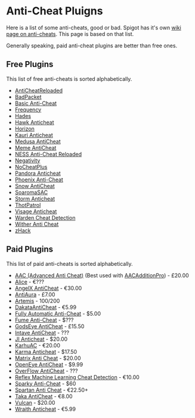 # Anti-Cheat Pluigns

Here is a list of some anti-cheats, good or bad. Spigot has it's own [wiki page on anti-cheats](https://www.spigotmc.org/wiki/anti-cheat-list-bukkit-and-spigot/). This page is based on that list.

Generally speaking, paid anti-cheat plugins are better than free ones.

## Free Plugins

This list of free anti-cheats is sorted alphabetically.

- [AntiCheatReloaded](https://www.spigotmc.org/resources/23799/)
- [BadPacket](https://www.mc-market.org/resources/14236/)
- [Basic Anti-Cheat](https://www.spigotmc.org/resources/70455/)
- [Frequency](https://github.com/ElevatedDev/Frequency)
- [Hades](https://github.com/Tecnio/Hades)
- [Hawk Anticheat](https://www.spigotmc.org/resources/40343/)
- [Horizon](https://www.spigotmc.org/resources/65830/)
- [Kauri Anticheat](https://www.spigotmc.org/resources/83910)
- [Medusa AntiCheat](https://www.spigotmc.org/resources/83345/)
- [Meme AntiCheat](https://www.mc-market.org/resources/12279/)
- [NESS Anti-Cheat Reloaded](https://www.spigotmc.org/resources/75887/)
- [Negativity](https://www.spigotmc.org/resources/48399/)
- [NoCheatPlus](https://github.com/Updated-NoCheatPlus/NoCheatPlus)
- [Pandora Anticheat](https://github.com/GoDead/Pandora)
- [Phoenix Anti-Cheat](https://www.spigotmc.org/resources/6207/)
- [Snow AntiCheat](https://www.spigotmc.org/resources/89748/)
- [SoaromaSAC](https://www.spigotmc.org/resources/87702/)
- [Storm Anticheat](https://www.mc-market.org/resources/14983/)
- [ThotPatrol](https://www.spigotmc.org/resources/79978/)
- [Visage Anticheat](https://www.spigotmc.org/resources/86757/)
- [Warden Cheat Detection](https://www.spigotmc.org/resources/81877/)
- [Wither Anti Cheat](https://www.spigotmc.org/resources/68657/)
- [zHack](https://songoda.com/marketplace/product/513)

## Paid Plugins

This list of paid anti-cheats is sorted alphabetically.

- [AAC (Advanced Anti Cheat)](https://www.spigotmc.org/resources/6442/) (Best used with [AACAdditionPro](https://www.spigotmc.org/resources/33590/)) - £20.00
- [Alice](https://www.mc-market.org/resources/18830/) - €???
- [AngelX AntiCheat](https://www.mc-market.org/resources/10396/) - €30.00
- [AntiAura](https://www.spigotmc.org/resources/1368/) - £7.00
- [Artemis](https://artemis.ac/) - $100/$200
- [DakataAntiCheat](https://www.spigotmc.org/resources/26911/) - €5.99
- [Fully Automatic Anti-Cheat](https://www.mc-market.org/resources/17153/) - $5.00
- [Fume Anti-Cheat](https://www.mc-market.org/threads/636370/) - $???
- [GodsEye AntiCheat](https://www.spigotmc.org/resources/69595/) - £15.50
- [Intave AntiCheat](https://intave.de/) - ???
- [JI Anticheat](https://www.mc-market.org/resources/2442/) - $20.00
- [KarhuAC](https://www.mc-market.org/resources/16743/) - €20.00
- [Karma Anticheat](https://www.mc-market.org/resources/15282/) - $17.50
- [Matrix Anti Cheat](https://matrix.rip) - $20.00
- [OpenEye AntiCheat](https://www.mc-market.org/resources/12699/) - $9.99
- [OverFlow AntiCheat](https://www.mc-market.org/threads/486363/) - ???
- [Reflex Machine Learning Cheat Detection](https://www.spigotmc.org/resources/21122/) - €10.00
- [Sparky Anti-Cheat](https://www.mc-market.org/threads/603663/) - $60
- [Spartan Anti Cheat](https://www.spigotmc.org/resources/25638/) - €22.50+
- [Taka AntiCheat](https://www.spigotmc.org/resources/45167/) - €8.00
- [Vulcan](https://www.spigotmc.org/resources/83626/) - $20.00
- [Wraith Anticheat](https://www.spigotmc.org/resources/66887/) - €5.99
